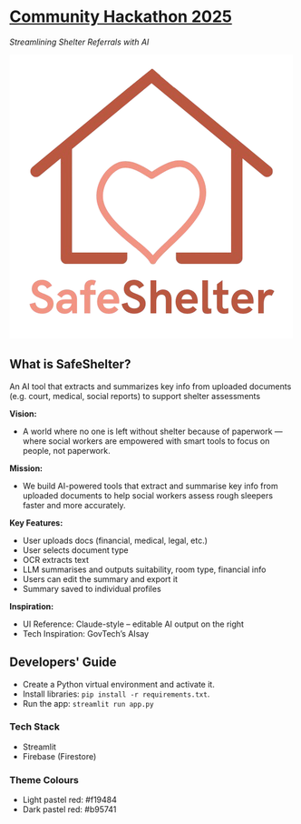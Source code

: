 # [Community Hackathon 2025](https://www.community-hackathon.gov.sg/)
_Streamlining Shelter Referrals with AI_

<img src="assets/SafeShelter.png"/>

## What is SafeShelter?
An AI tool that extracts and summarizes key info from uploaded documents (e.g. court, medical, social reports) to support shelter assessments

**Vision:**
- A world where no one is left without shelter because of paperwork — where social workers are empowered with smart tools to focus on people, not paperwork.

**Mission:**
- We build AI-powered tools that extract and summarise key info from uploaded documents to help social workers assess rough sleepers faster and more accurately.

**Key Features:**
- User uploads docs (financial, medical, legal, etc.)
- User selects document type
- OCR extracts text
- LLM summarises and outputs suitability, room type, financial info
- Users can edit the summary and export it
- Summary saved to individual profiles

**Inspiration:**
- UI Reference: Claude-style – editable AI output on the right
- Tech Inspiration: GovTech’s AIsay

## Developers' Guide
- Create a Python virtual environment and activate it.
- Install libraries: `pip install -r requirements.txt`.
- Run the app: `streamlit run app.py`

### Tech Stack
- Streamlit
- Firebase (Firestore)

### Theme Colours 
- Light pastel red: #f19484
- Dark pastel red: #b95741